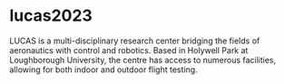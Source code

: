 # lucas2023
LUCAS is a multi-disciplinary research center bridging the fields of aeronautics with control and robotics. Based in Holywell Park at Loughborough University, the centre has access to numerous facilities, allowing for both indoor and outdoor flight testing.
